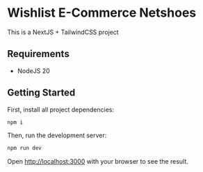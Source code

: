 # Wishlist E-Commerce Netshoes

This is a NextJS + TailwindCSS project

## Requirements
* NodeJS 20

## Getting Started

First, install all project dependencies:

```bash
npm i
```

 Then, run the development server:

```bash
npm run dev
```

Open [http://localhost:3000](http://localhost:3000) with your browser to see the result.

